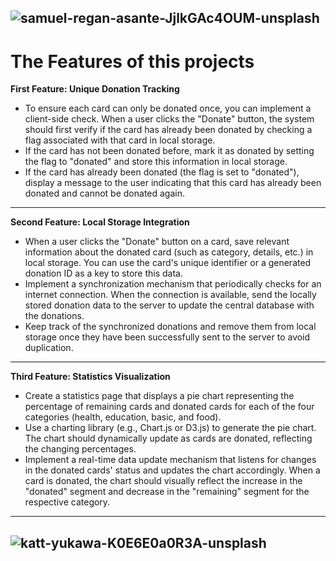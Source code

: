 
![samuel-regan-asante-JjlkGAc4OUM-unsplash](https://github.com/programming-hero-web-course-4/b8a8-donation-campaign-jakirhasanrony/assets/99494672/0859e8b0-94ed-4b0d-b175-b068455af916)
---
# The Features of this projects
**First Feature: Unique Donation Tracking**

* To ensure each card can only be donated once, you can implement a client-side check. When a user clicks the "Donate" button, the system should first verify if the card has already been donated by checking a flag associated with that card in local storage.
* If the card has not been donated before, mark it as donated by setting the flag to "donated" and store this information in local storage.
* If the card has already been donated (the flag is set to "donated"), display a message to the user indicating that this card has already been donated and cannot be donated again.
---
**Second Feature: Local Storage Integration**
* When a user clicks the "Donate" button on a card, save relevant information about the donated card (such as category, details, etc.) in local storage. You can use the card's unique identifier or a generated donation ID as a key to store this data.
* Implement a synchronization mechanism that periodically checks for an internet connection. When the connection is available, send the locally stored donation data to the server to update the central database with the donations.
* Keep track of the synchronized donations and remove them from local storage once they have been successfully sent to the server to avoid duplication.
--- 
**Third Feature: Statistics Visualization**
* Create a statistics page that displays a pie chart representing the percentage of remaining cards and donated cards for each of the four categories (health, education, basic, and food).
* Use a charting library (e.g., Chart.js or D3.js) to generate the pie chart. The chart should dynamically update as cards are donated, reflecting the changing percentages.
* Implement a real-time data update mechanism that listens for changes in the donated cards' status and updates the chart accordingly. When a card is donated, the chart should visually reflect the increase in the "donated" segment and decrease in the "remaining" segment for the respective category.
---
![katt-yukawa-K0E6E0a0R3A-unsplash](https://github.com/programming-hero-web-course-4/b8a8-donation-campaign-jakirhasanrony/assets/99494672/d47fad27-3305-4b2c-878f-cf19ed22d587)
---

